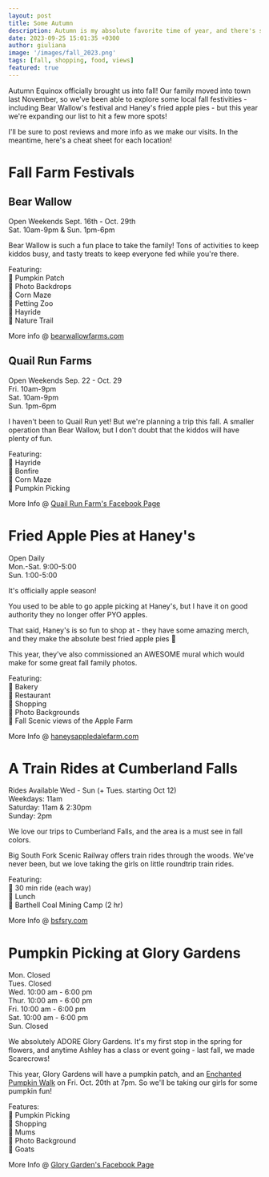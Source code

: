 ```yaml
---
layout: post
title: Some Autumn
description: Autumn is my absolute favorite time of year, and there's so much to see in Somerset when the leaves change. Somerset's abundance of farms make for the most perfect family outings!
date: 2023-09-25 15:01:35 +0300
author: giuliana
image: '/images/fall_2023.png'
tags: [fall, shopping, food, views]
featured: true
---
```


Autumn Equinox officially brought us into fall! Our family moved into town last November, so we've been able to explore some local fall festivities - including Bear Wallow's festival and Haney's fried apple pies - but this year we're expanding our list to hit a few more spots! 

I'll be sure to post reviews and more info as we make our visits. In the meantime, here's a cheat sheet for each location!

# Fall Farm Festivals 
## Bear Wallow 
Open Weekends Sept. 16th - Oct. 29th  
Sat. 10am-9pm & Sun. 1pm-6pm

Bear Wallow is such a fun place to take the family! Tons of activities to keep kiddos busy, and tasty treats to keep everyone fed while you're there. 

Featuring:     
🍂 Pumpkin Patch  
🍂 Photo Backdrops   
🍂 Corn Maze     
🍂 Petting Zoo  
🍂 Hayride  
🍂 Nature Trail  

More info @ 
[bearwallowfarms.com](https://www.bearwallowfarms.com/)   

## Quail Run Farms
Open Weekends Sep. 22 - Oct. 29  
Fri. 10am-9pm  
Sat. 10am-9pm  
Sun. 1pm-6pm  

I haven't been to Quail Run yet! But we're planning a trip this fall. A smaller operation than Bear Wallow, but I don't doubt that the kiddos will have plenty of fun. 

Featuring:  
🍂 Hayride  
🍂 Bonfire  
🍂 Corn Maze  
🍂 Pumpkin Picking  

More Info @ [Quail Run Farm's Facebook Page](https://www.facebook.com/people/Quail-Run-Farm/100095404002191/)

# Fried Apple Pies at Haney's 
Open Daily  
Mon.-Sat. 9:00-5:00  
Sun. 1:00-5:00  

It's officially apple season! 

You used to be able to go apple picking at Haney's, but I have it on good authority they no longer offer PYO apples. 

That said, Haney's is so fun to shop at - they have some amazing merch, and they make the absolute best fried apple pies 🥟

This year, they've also commissioned an AWESOME mural which would make for some great fall family photos. 

Featuring:     
🍂 Bakery  
🍂 Restaurant  
🍂 Shopping  
🍂 Photo Backgrounds  
🍂 Fall Scenic views of the Apple Farm  

More Info @ [haneysappledalefarm.com](https://haneysappledalefarm.com/)

# A Train Rides at Cumberland Falls
Rides Available Wed - Sun (+ Tues. starting Oct 12)  
Weekdays: 11am  
Saturday: 11am & 2:30pm  
Sunday: 2pm  

We love our trips to Cumberland Falls, and the area is a must see in fall colors. 

Big South Fork Scenic Railway offers train rides through the woods. We've never been, but we love taking the girls on little roundtrip train rides. 

Featuring:  
🍂 30 min ride (each way)  
🍂 Lunch  
🍂 Barthell Coal Mining Camp (2 hr)  

More Info @ [bsfsry.com](https://bsfsry.com/)

# Pumpkin Picking at Glory Gardens 
Mon. Closed  
Tues. Closed  
Wed. 10:00 am - 6:00 pm   
Thur. 10:00 am - 6:00 pm  
Fri. 10:00 am - 6:00 pm  
Sat. 10:00 am - 6:00 pm  
Sun. Closed  

We absolutely ADORE Glory Gardens. It's my first stop in the spring for flowers, and anytime Ashley has a class or event going - last fall, we made Scarecrows! 

This year, Glory Gardens will have a pumpkin patch, and an [Enchanted Pumpkin Walk](https://www.eventbrite.com/e/enchanted-pumpkin-walk-tickets-672729330537?utm-campaign=social&utm-content=attendeeshare&utm-medium=discovery&utm-term=listing&utm-source=cp&aff=ebdsshcopyurl) on Fri. Oct. 20th at 7pm. So we'll be taking our girls for some pumpkin fun!

Features:  
🍂 Pumpkin Picking  
🍂 Shopping  
🍂 Mums   
🍂 Photo Background   
🍂 Goats

More Info @ [Glory Garden's Facebook Page](https://www.facebook.com/GloryGardensGreenhouseLlc/)

